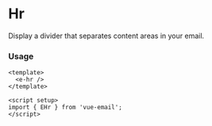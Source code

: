 # Hr
Display a divider that separates content areas in your email.

### Usage

```vue
<template>
  <e-hr />
</template>

<script setup>
import { EHr } from 'vue-email';
</script>
```
